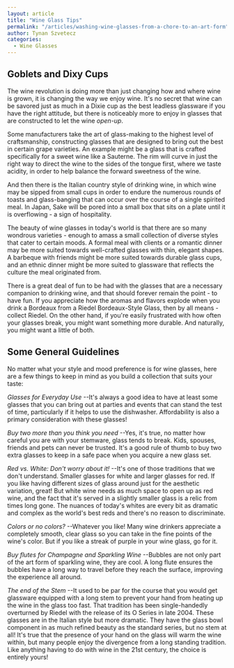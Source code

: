 ```yaml
---
layout: article
title: "Wine Glass Tips"
permalink: "/articles/washing-wine-glasses-from-a-chore-to-an-art-form"
author: Tynan Szvetecz
categories:
  - Wine Glasses
---
```


## Goblets and Dixy Cups

The wine revolution is doing more than just changing how and where wine is grown, it is changing the way we enjoy wine. It's no secret that wine can be savored just as much in a Dixie cup as the best leadless glassware if you have the right attitude, but there is noticeably more to enjoy in glasses that are constructed to let the wine _open-up_.

Some manufacturers take the art of glass-making to the highest level of craftsmanship, constructing glasses that are designed to bring out the best in certain grape varieties. An example might be a glass that is crafted specifically for a sweet wine like a Sauterne. The rim will curve in just the right way to direct the wine to the sides of the tongue first, where we taste acidity, in order to help balance the forward sweetness of the wine.

And then there is the Italian country style of drinking wine, in which wine may be sipped from small cups in order to endure the numerous rounds of toasts and glass-banging that can occur over the course of a single spirited meal. In Japan, Sake will be pored into a small box that sits on a plate until it is overflowing - a sign of hospitality.

The beauty of wine glasses in today's world is that there are so many wondrous varieties - enough to amass a small collection of diverse styles that cater to certain moods. A formal meal with clients or a romantic dinner may be more suited towards well-crafted glasses with thin, elegant shapes. A barbeque with friends might be more suited towards durable glass cups, and an ethnic dinner might be more suited to glassware that reflects the culture the meal originated from.

There is a great deal of fun to be had with the glasses that are a necessary companion to drinking wine, and that should forever remain the point - to have fun. If you appreciate how the aromas and flavors explode when you drink a Bordeaux from a Riedel Bordeaux-Style Glass, then by all means - collect Riedel. On the other hand, if you're easily frustrated with how often your glasses break, you might want something more durable. And naturally, you might want a little of both.

## Some General Guidelines

No matter what your style and mood preference is for wine glasses, here are a few things to keep in mind as you build a collection that suits your taste:

_Glasses for Everyday Use_ --It's always a good idea to have at least some glasses that you can bring out at parties and events that can stand the test of time, particularly if it helps to use the dishwasher. Affordability is also a primary consideration with these glasses!

_Buy two more than you think you need_ --Yes, it's true, no matter how careful you are with your stemware, glass tends to break. Kids, spouses, friends and pets can never be trusted. It's a good rule of thumb to buy two extra glasses to keep in a safe pace when you acquire a new glass set.

_Red vs. White: Don't worry about it!_ --It's one of those traditions that we don't understand. Smaller glasses for white and larger glasses for red. If you like having different sizes of glass around just for the aesthetic variation, great! But white wine needs as much space to open up as red wine, and the fact that it's served in a slightly smaller glass is a relic from times long gone. The nuances of today's whites are every bit as dramatic and complex as the world's best reds and there's no reason to discriminate.

_Colors or no colors?_ --Whatever you like! Many wine drinkers appreciate a completely smooth, clear glass so you can take in the fine points of the wine's color. But if you like a streak of purple in your wine glass, go for it.

_Buy flutes for Champagne and Sparkling Wine_ --Bubbles are not only part of the art form of sparkling wine, they are cool. A long flute ensures the bubbles have a long way to travel before they reach the surface, improving the experience all around.

_The end of the Stem_ --It used to be par for the course that you would get glassware equipped with a long stem to prevent your hand from heating up the wine in the glass too fast. That tradition has been single-handedly overturned by Riedel with the release of its O Series in late 2004. These glasses are in the Italian style but more dramatic. They have the glass bowl component in as much refined beauty as the standard series, but no stem at all! It's true that the presence of your hand on the glass will warm the wine within, but many people enjoy the divergence from a long standing tradition. Like anything having to do with wine in the 21st century, the choice is entirely yours!
